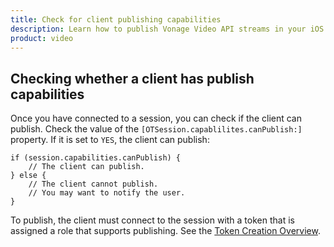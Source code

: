 ```yaml
---
title: Check for client publishing capabilities
description: Learn how to publish Vonage Video API streams in your iOS application. Once you have connected to a session, you can send video, audio, and messages by publishing a stream.
product: video 
---
```


## Checking whether a client has publish capabilities

Once you have connected to a session, you can check if the client can publish. Check the value of the `[OTSession.capablilites.canPublish:]` property. If it is set to `YES`, the client can publish:

```objective_c
if (session.capabilities.canPublish) {
    // The client can publish.
} else {
    // The client cannot publish.
    // You may want to notify the user.
}
```

To publish, the client must connect to the session with a token that is assigned a role that supports publishing. See the [Token Creation Overview](/video/guides/create-token).

